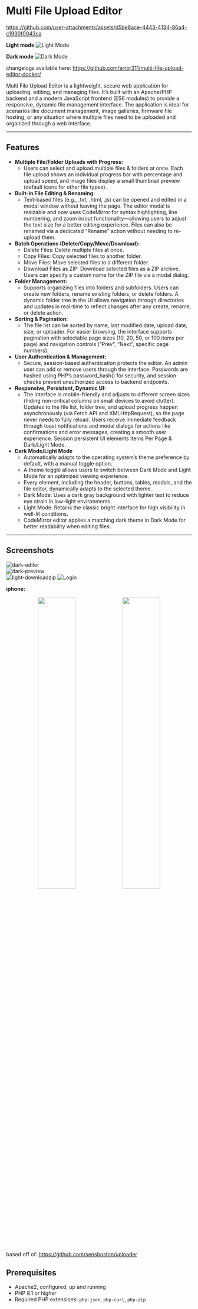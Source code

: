 # Multi File Upload Editor

https://github.com/user-attachments/assets/d5be8ace-4443-4134-86a4-c1990f0043ca

**Light mode**
![Light Mode](https://raw.githubusercontent.com/error311/multi-file-upload-editor/refs/heads/master/resources/light-mode.png)

**Dark mode**
![Dark Mode](https://raw.githubusercontent.com/error311/multi-file-upload-editor/refs/heads/master/resources/dark-mode.png)

changelogs available here: <https://github.com/error311/multi-file-upload-editor-docker/>

Multi File Upload Editor is a lightweight, secure web application for uploading, editing, and managing files. It’s built with an Apache/PHP backend and a modern JavaScript frontend (ES6 modules) to provide a responsive, dynamic file management interface. The application is ideal for scenarios like document management, image galleries, firmware file hosting, or any situation where multiple files need to be uploaded and organized through a web interface.

---

## Features

- **Multiple File/Folder Uploads with Progress:**
  - Users can select and upload multiple files & folders at once. Each file upload shows an individual progress bar with percentage and upload speed, and image files display a small thumbnail preview (default icons for other file types).
- **Built-in File Editing & Renaming:**
  - Text-based files (e.g., .txt, .html, .js) can be opened and edited in a modal window without leaving the page. The editor modal is resizable and now uses CodeMirror for syntax highlighting, line numbering, and zoom in/out functionality—allowing users to adjust the text size for a better editing experience. Files can also be renamed via a dedicated “Rename” action without needing to re-upload them.
- **Batch Operations (Delete/Copy/Move/Download):**
  - Delete Files: Delete multiple files at once.
  - Copy Files: Copy selected files to another folder.
  - Move Files: Move selected files to a different folder.
  - Download Files as ZIP: Download selected files as a ZIP archive. Users can specify a custom name for the ZIP file via a modal dialog.
- **Folder Management:**
  - Supports organizing files into folders and subfolders. Users can create new folders, rename existing folders, or delete folders. A dynamic folder tree in the UI allows navigation through directories and updates in real-time to reflect changes after any create, rename, or delete action.
- **Sorting & Pagination:**
  - The file list can be sorted by name, last modified date, upload date, size, or uploader. For easier browsing, the interface supports pagination with selectable page sizes (10, 20, 50, or 100 items per page) and navigation controls (“Prev”, “Next”, specific page numbers).
- **User Authentication & Management:**
  - Secure, session-based authentication protects the editor. An admin user can add or remove users through the interface. Passwords are hashed using PHP’s password_hash() for security, and session checks prevent unauthorized access to backend endpoints.
- **Responsive, Persistent, Dynamic UI:**
  - The interface is mobile-friendly and adjusts to different screen sizes (hiding non-critical columns on small devices to avoid clutter). Updates to the file list, folder tree, and upload progress happen asynchronously (via Fetch API and XMLHttpRequest), so the page never needs to fully reload. Users receive immediate feedback through toast notifications and modal dialogs for actions like confirmations and error messages, creating a smooth user experience. Session persistent UI elements Items Per Page & Dark/Light Mode.
- **Dark Mode/Light Mode**
  - Automatically adapts to the operating system’s theme preference by default, with a manual toggle option.
  - A theme toggle allows users to switch between Dark Mode and Light Mode for an optimized viewing experience.
  - Every element, including the header, buttons, tables, modals, and the file editor, dynamically adapts to the selected theme.
  - Dark Mode: Uses a dark gray background with lighter text to reduce eye strain in low-light environments.
  - Light Mode: Retains the classic bright interface for high visibility in well-lit conditions.
  - CodeMirror editor applies a matching dark theme in Dark Mode for better readability when editing files.

---

## Screenshots

  ![dark-editor](https://raw.githubusercontent.com/error311/multi-file-upload-editor/refs/heads/master/resources/dark-editor.png)  
  ![dark-preview](https://raw.githubusercontent.com/error311/multi-file-upload-editor/refs/heads/master/resources/dark-preview.png)  
  ![light-downloadzip](https://raw.githubusercontent.com/error311/multi-file-upload-editor/refs/heads/master/resources/light-downloadzip.png)
  ![Login](https://raw.githubusercontent.com/error311/multi-file-upload-editor/refs/heads/master/resources/login-page.png)

  **iphone:**  
<p align="center">
  <img src="https://raw.githubusercontent.com/error311/multi-file-upload-editor/refs/heads/master/resources/dark-iphone.png" width="45%">
  <img src="https://raw.githubusercontent.com/error311/multi-file-upload-editor/refs/heads/master/resources/light-preview-iphone.png" width="45%">
</p>

based off of:
<https://github.com/sensboston/uploader>

## Prerequisites

- Apache2, configured, up and running
- PHP 8.1 or higher
- Required PHP extensions: `php-json`, `php-curl`, `php-zip`
